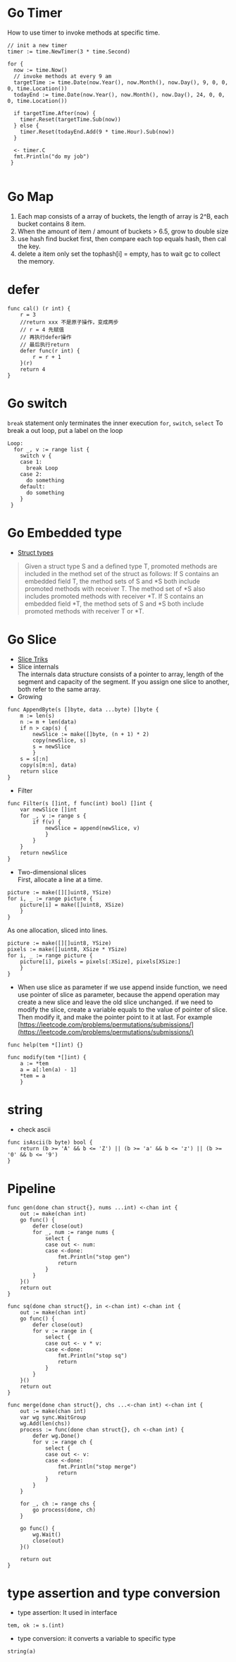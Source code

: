 # Go Timer
How to use timer to invoke methods at specific time.
```
// init a new timer
timer := time.NewTimer(3 * time.Second)

for {
  now := time.Now()
  // invoke methods at every 9 am
  targetTime := time.Date(now.Year(), now.Month(), now.Day(), 9, 0, 0, 0, time.Location())
  todayEnd := time.Date(now.Year(), now.Month(), now.Day(), 24, 0, 0, 0, time.Location())
  
  if targetTime.After(now) {
    timer.Reset(targetTime.Sub(now))
  } else {
    timer.Reset(todayEnd.Add(9 * time.Hour).Sub(now))
  }
  
  <- timer.C
  fmt.Println("do my job")
 }
  
```

# Go Map
1. Each map consists of a array of buckets, the length of array is 2^B, each bucket contains 8 item.
2. When the amount of item / amount of buckets > 6.5, grow to double size
3. use hash find bucket first, then compare each top equals hash, then cal the key.
4. delete a item only set the tophash[i] = empty, has to wait gc to collect the memory.

# defer
```
func cal() (r int) {
	r = 3
	//return xxx 不是原子操作，变成两步
	// r = 4 先赋值
	// 再执行defer操作
	// 最后执行return
	defer func(r int) {
		r = r + 1
	}(r)
	return 4
}
```

# Go switch
`break` statement only terminates the inner execution `for`, `switch`, `select`
To break a out loop, put a label on the loop
```
Loop:
  for _, v := range list {
    switch v {
    case 1:
      break Loop
    case 2:
      do something
    default:
      do something
    }
 }
```

# Go Embedded type
- [Struct types](https://golang.org/ref/spec#Struct_types)
> Given a struct type S and a defined type T, promoted methods are included in the method set of the struct as follows:
> If S contains an embedded field T, the method sets of S and *S both include promoted methods with receiver T. The method set of *S also includes promoted methods with receiver *T.
> If S contains an embedded field *T, the method sets of S and *S both include promoted methods with receiver T or *T.

# Go Slice
- [Slice Triks](https://github.com/golang/go/wiki/SliceTricks)
- Slice internals  
  The internals data structure consists of a pointer to array, length of the segment and capacity of the segment. If you assign one slice to another, both refer to the same array.
- Growing
```
func AppendByte(s []byte, data ...byte) []byte {
    m := len(s)
    n := m + len(data)
    if n > cap(s) {
        newSlice := make([]byte, (n + 1) * 2)
        copy(newSlice, s)
        s = newSlice
        }
    s = s[:n]
    copy(s[m:n], data)
    return slice
}
```
- Filter
```
func Filter(s []int, f func(int) bool) []int {
    var newSlice []int
    for _, v := range s {
        if f(v) {
            newSlice = append(newSlice, v)
            }
        }
    }
    return newSlice
}
```
- Two-dimensional slices  
  First, allocate a line at a time.
```
picture := make([][]uint8, YSize)
for i, _ := range picture {
    picture[i] = make([]uint8, XSize)
    }
}
```

As one allocation, sliced into lines.
```
picture := make([][]uint8, YSize)
pixels := make([]uint8, XSize * YSize)
for i, _ := range picture {
    picture[i], pixels = pixels[:XSize], pixels[XSize:]
    }
}
```

- When use slice as parameter
  if we use append inside function, we need use pointer of slice as parameter, because the append operation may create a new slice and leave the old slice unchanged.
  if we need to modify the slice, create a variable equals to the value of pointer of slice. Then modify it, and make the pointer point to it at last.
  For example [https://leetcode.com/problems/permutations/submissions/](https://leetcode.com/problems/permutations/submissions/)


```
func help(tem *[]int) {}

func modify(tem *[]int) {
    a := *tem
    a = a[:len(a) - 1]
    *tem = a
    }
```

# string
- check ascii
```
func isAscii(b byte) bool {
	return (b >= 'A' && b <= 'Z') || (b >= 'a' && b <= 'z') || (b >= '0' && b <= '9')
}

```
# Pipeline
```
func gen(done chan struct{}, nums ...int) <-chan int {
	out := make(chan int)
	go func() {
		defer close(out)
		for _, num := range nums {
			select {
			case out <- num:
			case <-done:
				fmt.Println("stop gen")
				return
			}
		}
	}()
	return out
}

func sq(done chan struct{}, in <-chan int) <-chan int {
	out := make(chan int)
	go func() {
		defer close(out)
		for v := range in {
			select {
			case out <- v * v:
			case <-done:
				fmt.Println("stop sq")
				return
			}
		}
	}()
	return out
}

func merge(done chan struct{}, chs ...<-chan int) <-chan int {
	out := make(chan int)
	var wg sync.WaitGroup
	wg.Add(len(chs))
	process := func(done chan struct{}, ch <-chan int) {
		defer wg.Done()
		for v := range ch {
			select {
			case out <- v:
			case <-done:
				fmt.Println("stop merge")
				return
			}
		}
	}

	for _, ch := range chs {
		go process(done, ch)
	}

	go func() {
		wg.Wait()
		close(out)
	}()

	return out
}
```

# type assertion and type conversion
- type assertion: It used in interface
```
tem, ok := s.(int)
```
- type conversion: it converts a variable to specific type
```
string(a)
```


